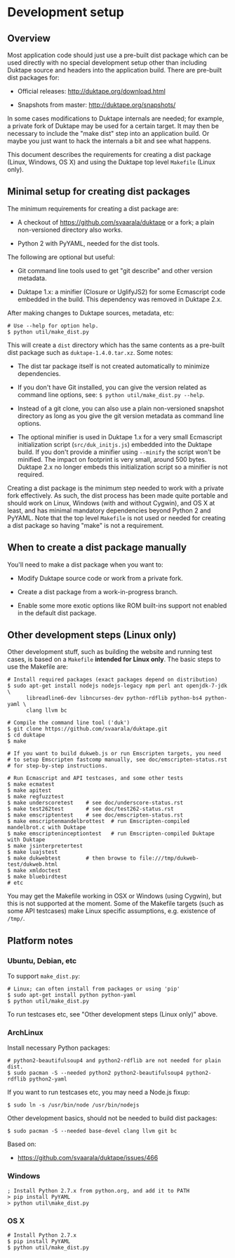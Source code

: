 # Development setup

## Overview

Most application code should just use a pre-built dist package which can be
used directly with no special development setup other than including Duktape
source and headers into the application build.  There are pre-built dist
packages for:

* Official releases: <http://duktape.org/download.html>

* Snapshots from master: <http://duktape.org/snapshots/>

In some cases modifications to Duktape internals are needed; for example, a
private fork of Duktape may be used for a certain target.  It may then be
necessary to include the "make dist" step into an application build.  Or
maybe you just want to hack the internals a bit and see what happens.

This document describes the requirements for creating a dist package (Linux,
Windows, OS X) and using the Duktape top level `Makefile` (Linux only).

## Minimal setup for creating dist packages

The minimum requirements for creating a dist package are:

* A checkout of <https://github.com/svaarala/duktape> or a fork; a plain
  non-versioned directory also works.

* Python 2 with PyYAML, needed for the dist tools.

The following are optional but useful:

* Git command line tools used to get "git describe" and other version
  metadata.

* Duktape 1.x: a minifier (Closure or UglifyJS2) for some Ecmascript code
  embedded in the build.  This dependency was removed in Duktape 2.x.

After making changes to Duktape sources, metadata, etc:

```
# Use --help for option help.
$ python util/make_dist.py
```

This will create a `dist` directory which has the same contents as a pre-built
dist package such as `duktape-1.4.0.tar.xz`.  Some notes:

* The dist tar package itself is not created automatically to minimize
  dependencies.

* If you don't have Git installed, you can give the version related as command
  line options, see: `$ python util/make_dist.py --help`.

* Instead of a git clone, you can also use a plain non-versioned snapshot
  directory as long as you give the git version metadata as command line
  options.

* The optional minifier is used in Duktape 1.x for a very small Ecmascript
  initialization script (`src/duk_initjs.js`) embedded into the Duktape build.
  If you don't provide a minifier using `--minify` the script won't be
  minified.  The impact on footprint is very small, around 500 bytes.
  Duktape 2.x no longer embeds this initialization script so a minifier is
  not required.

Creating a dist package is the minimum step needed to work with a private fork
effectively.  As such, the dist process has been made quite portable and should
work on Linux, Windows (with and without Cygwin), and OS X at least, and has
minimal mandatory dependencies beyond Python 2 and PyYAML.  Note that the top
level `Makefile` is not used or needed for creating a dist package so having
"make" is not a requirement.

## When to create a dist package manually

You'll need to make a dist package when you want to:

* Modify Duktape source code or work from a private fork.

* Create a dist package from a work-in-progress branch.

* Enable some more exotic options like ROM built-ins support not enabled in
  the default dist package.

## Other development steps (Linux only)

Other development stuff, such as building the website and running test cases,
is based on a `Makefile` **intended for Linux only**.  The basic steps to use
the Makefile are:

    # Install required packages (exact packages depend on distribution)
    $ sudo apt-get install nodejs nodejs-legacy npm perl ant openjdk-7-jdk \
          libreadline6-dev libncurses-dev python-rdflib python-bs4 python-yaml \
          clang llvm bc

    # Compile the command line tool ('duk')
    $ git clone https://github.com/svaarala/duktape.git
    $ cd duktape
    $ make

    # If you want to build dukweb.js or run Emscripten targets, you need
    # to setup Emscripten fastcomp manually, see doc/emscripten-status.rst
    # for step-by-step instructions.

    # Run Ecmascript and API testcases, and some other tests
    $ make ecmatest
    $ make apitest
    $ make regfuzztest
    $ make underscoretest    # see doc/underscore-status.rst
    $ make test262test       # see doc/test262-status.rst
    $ make emscriptentest    # see doc/emscripten-status.rst
    $ make emscriptenmandelbrottest  # run Emscripten-compiled mandelbrot.c with Duktape
    $ make emscripteninceptiontest   # run Emscripten-compiled Duktape with Duktape
    $ make jsinterpretertest
    $ make luajstest
    $ make dukwebtest        # then browse to file:///tmp/dukweb-test/dukweb.html
    $ make xmldoctest
    $ make bluebirdtest
    # etc

You may get the Makefile working in OSX or Windows (using Cygwin), but this is
not supported at the moment.  Some of the Makefile targets (such as some API
testcases) make Linux specific assumptions, e.g. existence of `/tmp/`.

## Platform notes

### Ubuntu, Debian, etc

To support `make_dist.py`:

```
# Linux; can often install from packages or using 'pip'
$ sudo apt-get install python python-yaml
$ python util/make_dist.py
```

To run testcases etc, see "Other development steps (Linux only)" above.

### ArchLinux

Install necessary Python packages:

```
# python2-beautifulsoup4 and python2-rdflib are not needed for plain dist.
$ sudo pacman -S --needed python2 python2-beautifulsoup4 python2-rdflib python2-yaml
```

If you want to run testcases etc, you may need a Node.js fixup:

```
$ sudo ln -s /usr/bin/node /usr/bin/nodejs
```

Other development basics, should not be needed to build dist packages:

```
$ sudo pacman -S --needed base-devel clang llvm git bc
```

Based on:

* <https://github.com/svaarala/duktape/issues/466>

### Windows

```
; Install Python 2.7.x from python.org, and add it to PATH
> pip install PyYAML
> python util\make_dist.py
```

### OS X

```
# Install Python 2.7.x
$ pip install PyYAML
$ python util/make_dist.py
```

